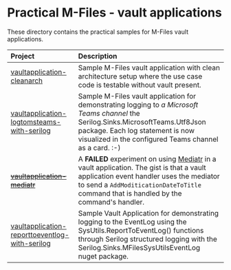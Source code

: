 # Practical M-Files - vault applications

These directory contains the practical samples for M-Files vault applications.

|Project|Description|
|:---|:---|
| [vaultapplication-cleanarch](../../../../tree/main/src/vaultapplication/vaultapplication-cleanarch)  | Sample M-Files vault application with clean architecture setup where the use case code is testable without vault present. |
| [vaultapplication-logtomsteams-with-serilog](../../../../tree/main/src/vaultapplication/vaultapplication-logtomsteams-with-serilog) | Sample M-Files vault application for demonstrating logging to *a Microsoft Teams channel* the Serilog.Sinks.MicrosoftTeams.Utf8Json package. Each log statement is now visualized in the configured Teams channel as a card. :-) |
| ~~[vaultapplication-mediatr](../../../../tree/main/src/vaultapplication/vaultapplication-mediatr)~~ | A **FAILED** experiment on using [Mediatr](https://github.com/jbogard/MediatR) in a vault application. The gist is that a vault application event handler uses the mediator to send a `AddModiticationDateToTitle` command that is handled by the command's handler. |
| [vaultapplication-reporttoeventlog-with-serilog](../../../../tree/main/src/vaultapplication/vaultapplication-reporttoeventlog-with-serilog) | Sample Vault Application for demonstrating logging to the EventLog using the SysUtils.ReportToEventLog() functions through Serilog structured logging with the Serilog.Sinks.MFilesSysUtilsEventLog nuget package. |
